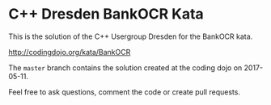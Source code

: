 # C++ Dresden BankOCR Kata

This is the solution of the C++ Usergroup Dresden for the BankOCR kata.

http://codingdojo.org/kata/BankOCR

The `master` branch contains the solution created at the coding dojo on 2017-05-11.

Feel free to ask questions, comment the code or create pull requests.
